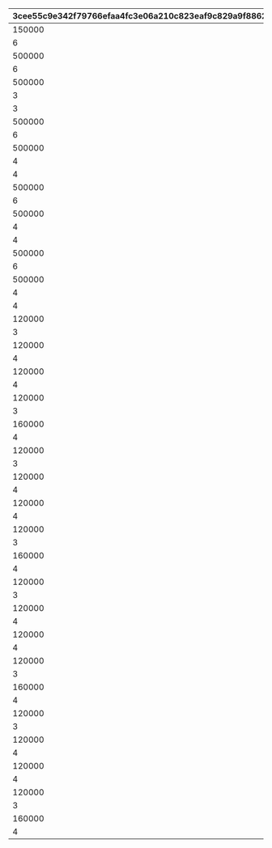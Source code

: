 |3cee55c9e342f79766efaa4fc3e06a210c823eaf9c829a9f88623ec6d0ac6cbd|1f57b6a09f9e668ec56b9b58e0e9e136d2956377e675ba435010543f69f1d61d|29d318b6bb67903099798d5dc3383dde3ea5c190effc57ecb454cd1b9b97ea8a|74100ca4a5b8af26ae7bb4e4da95f3bf8d0463a22d402411c8c8f94147121e6c|d68bff9dd7bc567d23a1d934370830c2bdced6276a8aa9e4b56b3a5cab3da484|
| --- | --- | --- | --- | --- |
|150000|12|10000101|94002|100001011|
|6|2|10000101|22003|100001012|
|500000|12|10000102|94002|100001021|
|6|2|10000102|22003|100001022|
|500000|12|10000103|94002|100001031|
|3|4|10000103|140001|100001032|
|3|2|10000103|25001|100001033|
|500000|12|10000104|94002|100001041|
|6|2|10000104|22003|100001042|
|500000|12|10000105|94002|100001051|
|4|4|10000105|140001|100001052|
|4|2|10000105|25001|100001053|
|500000|12|10000106|94002|100001061|
|6|2|10000106|22003|100001062|
|500000|12|10000107|94002|100001071|
|4|4|10000107|140001|100001072|
|4|2|10000107|25001|100001073|
|500000|12|10000108|94002|100001081|
|6|2|10000108|22003|100001082|
|500000|12|10000109|94002|100001091|
|4|4|10000109|140001|100001092|
|4|2|10000109|25001|100001093|
|120000|12|10050501|94002|100505011|
|3|2|10050501|22003|100505012|
|120000|12|10050502|94002|100505021|
|4|2|10050502|22003|100505022|
|120000|12|10050503|94002|100505031|
|4|2|10050503|22003|100505032|
|120000|12|10050511|94002|100505111|
|3|2|10050511|22003|100505112|
|160000|12|10050512|94002|100505121|
|4|2|10050512|22003|100505122|
|120000|12|10060601|94002|100606011|
|3|2|10060601|22003|100606012|
|120000|12|10060602|94002|100606021|
|4|2|10060602|22003|100606022|
|120000|12|10060603|94002|100606031|
|4|2|10060603|22003|100606032|
|120000|12|10060611|94002|100606111|
|3|2|10060611|22003|100606112|
|160000|12|10060612|94002|100606121|
|4|2|10060612|22003|100606122|
|120000|12|10070701|94002|100707011|
|3|2|10070701|22003|100707012|
|120000|12|10070702|94002|100707021|
|4|2|10070702|22003|100707022|
|120000|12|10070703|94002|100707031|
|4|2|10070703|22003|100707032|
|120000|12|10070711|94002|100707111|
|3|2|10070711|22003|100707112|
|160000|12|10070712|94002|100707121|
|4|2|10070712|22003|100707122|
|120000|12|10080801|94002|100808011|
|3|2|10080801|22003|100808012|
|120000|12|10080802|94002|100808021|
|4|2|10080802|22003|100808022|
|120000|12|10080803|94002|100808031|
|4|2|10080803|22003|100808032|
|120000|12|10080811|94002|100808111|
|3|2|10080811|22003|100808112|
|160000|12|10080812|94002|100808121|
|4|2|10080812|22003|100808122|